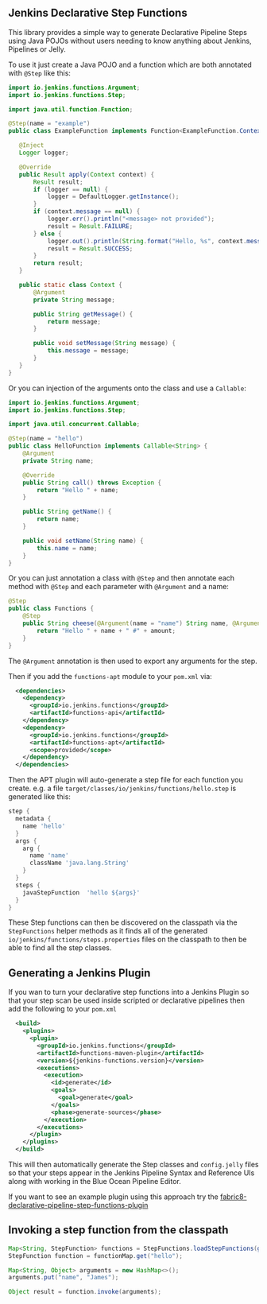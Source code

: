 ## Jenkins Declarative Step Functions

This library provides a simple way to generate Declarative Pipeline Steps using Java POJOs without users needing to know anything about Jenkins, Pipelines or Jelly.

To use it just create a Java POJO and a function which are both annotated with `@Step` like this:
 ```java
import io.jenkins.functions.Argument;
import io.jenkins.functions.Step;

import java.util.function.Function;

@Step(name = "example")
public class ExampleFunction implements Function<ExampleFunction.Context, Result> {

    @Inject
    Logger logger;

    @Override
    public Result apply(Context context) {
        Result result;
        if (logger == null) {
            logger = DefaultLogger.getInstance();
        }
        if (context.message == null) {
            logger.err().println("<message> not provided");
            result = Result.FAILURE;
        } else {
            logger.out().println(String.format("Hello, %s", context.message));
            result = Result.SUCCESS;
        }
        return result;
    }

    public static class Context {
        @Argument
        private String message;

        public String getMessage() {
            return message;
        }

        public void setMessage(String message) {
            this.message = message;
        }
    }
}
```

Or you can injection of the arguments onto the class and use a `Callable`:


```java
import io.jenkins.functions.Argument;
import io.jenkins.functions.Step;

import java.util.concurrent.Callable;

@Step(name = "hello")
public class HelloFunction implements Callable<String> {
    @Argument
    private String name;

    @Override
    public String call() throws Exception {
        return "Hello " + name;
    }

    public String getName() {
        return name;
    }

    public void setName(String name) {
        this.name = name;
    }
}
```

Or you can just annotation a class with `@Step` and then annotate each method with `@Step` and each parameter with `@Argument` and a name:

```java
@Step
public class Functions {
    @Step
    public String cheese(@Argument(name = "name") String name, @Argument(name = "amount") int amount) {
        return "Hello " + name + " #" + amount;
    }
}
```

The `@Argument` annotation is then used to export any arguments for the step.

Then if you add the `functions-apt` module to your `pom.xml` via:

```xml
  <dependencies>
    <dependency>
      <groupId>io.jenkins.functions</groupId>
      <artifactId>functions-api</artifactId>
    </dependency>
    <dependency>
      <groupId>io.jenkins.functions</groupId>
      <artifactId>functions-apt</artifactId>
      <scope>provided</scope>
    </dependency>
  </dependencies>
```

Then the APT plugin will auto-generate a step file for each function you create. e.g. a file `target/classes/io/jenkins/functions/hello.step` is generated like this:

```groovy
step {
  metadata {
    name 'hello'
  }
  args {
    arg {
      name 'name'
      className 'java.lang.String'
    }
  }
  steps {
    javaStepFunction  'hello ${args}'
  }
}
``` 

These Step functions can then be discovered on the classpath via the `StepFunctions` helper methods as it finds all of the generated `io/jenkins/functions/steps.properties` files on the classpath to then be able to find all the step classes.


## Generating a Jenkins Plugin

If you wan to turn your declarative step functions into a Jenkins Plugin so that your step scan be used inside scripted or declarative pipelines then add the following to your `pom.xml`

```xml
  <build>
    <plugins>
      <plugin>
        <groupId>io.jenkins.functions</groupId>
        <artifactId>functions-maven-plugin</artifactId>
        <version>${jenkins-functions.version}</version>
        <executions>
          <execution>
            <id>generate</id>
            <goals>
              <goal>generate</goal>
            </goals>
            <phase>generate-sources</phase>
          </execution>
        </executions>
      </plugin>
    </plugins>
  </build>
```

This will then automatically generate the Step classes and `config.jelly` files so that your steps appear in the Jenkins Pipeline Syntax and Reference UIs along with working in the Blue Ocean Pipeline Editor.

If you want to see an example plugin using this approach try the [fabric8-declarative-pipeline-step-functions-plugin](https://github.com/fabric8-jenkins/fabric8-declarative-pipeline-step-functions-plugin)

## Invoking a step function from the classpath

```java
Map<String, StepFunction> functions = StepFunctions.loadStepFunctions(getClass().getClassLoader());
StepFunction function = functionMap.get("hello");

Map<String, Object> arguments = new HashMap<>();
arguments.put("name", "James");

Object result = function.invoke(arguments);
```